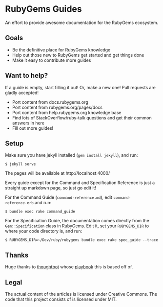 RubyGems Guides
===============

An effort to provide awesome documentation for the RubyGems ecosystem.

Goals
-----

* Be the definitive place for RubyGems knowledge
* Help out those new to RubyGems get started and get things done
* Make it easy to contribute more guides

Want to help?
-------------

If a guide is empty, start filling it out! Or, make a new one! Pull requests
are gladly accepted!

* Port content from docs.rubygems.org
* Port content from rubygems.org/pages/docs
* Port content from help.rubygems.org knowledge base
* Find lots of StackOverflow/ruby-talk questions and get their common answers in here
* Fill out more guides!

Setup
-----

Make sure you have jekyll installed (`gem install jekyll`), and run:

    $ jekyll serve

The pages will be available at http://localhost:4000/

Every guide except for the Command and Specification Reference is just a
straight up markdown page, so just go edit it!

For the Command Guide (`command-reference.md`), edit `command-reference.erb`
and run:

    $ bundle exec rake command_guide

For the Specification Guide, the documentation comes directly from the
`Gem::Specification` class in RubyGems. Edit it, set your `RUBYGEMS_DIR` to
where your code directory is, and run:

    $ RUBYGEMS_DIR=~/Dev/ruby/rubygems bundle exec rake spec_guide --trace

Thanks
------

Huge thanks to [thoughtbot](https://thoughtbot.com) whose [playbook](https://thoughtbot.com/playbook) this is based off of.

Legal
-----

The actual content of the articles is licensed under Creative Commons. The code that this project consists of is licensed under MIT.
